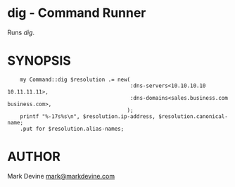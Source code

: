 dig - Command Runner
====================
Runs _dig_.


SYNOPSIS
========
```
    my Command::dig $resolution .= new(
                                       :dns-servers<10.10.10.10 10.11.11.11>,
                                       :dns-domains<sales.business.com business.com>,
                                      );
    printf "%-17s%s\n", $resolution.ip-address, $resolution.canonical-name;
    .put for $resolution.alias-names;
```

AUTHOR
======
Mark Devine <mark@markdevine.com>
